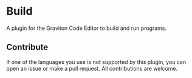 # Build
A plugin for the Graviton Code Editor to build and run programs.

## Contribute
If one of the languages you use is not supported by this plugin, you can open an issue or make a pull request.
All contributions are welcome.